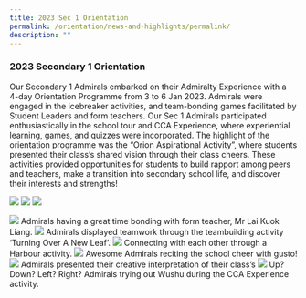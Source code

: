 ```yaml
---
title: 2023 Sec 1 Orientation
permalink: /orientation/news-and-highlights/permalink/
description: ""
---
```

### 2023 Secondary 1 Orientation

Our Secondary 1 Admirals embarked on their Admiralty Experience with a 4-day Orientation Programme from 3 to 6 Jan 2023. Admirals were engaged in the icebreaker activities, and team-bonding games facilitated by Student Leaders and form teachers. Our Sec 1 Admirals participated enthusiastically in the school tour and CCA Experience, where experiential learning, games, and quizzes were incorporated. The highlight of the orientation programme was the “Orion Aspirational Activity”, where students presented their class’s shared vision through their class cheers. These activities provided opportunities for students to build rapport among peers and teachers, make a transition into secondary school life, and discover their interests and strengths!

![](/images/2023orientationstu1.jpg)
![](/images/2023orientationstu2.jpg)
![](/images/2023orientationstu3.jpg)

![](/images/2023_sec1orientation_photo%201.jpg)
Admirals having a great time bonding with form teacher, Mr Lai Kuok Liang.
![](/images/2023_sec1orientation_photo%202.jpg)
Admirals displayed teamwork through the teambuilding activity ‘Turning Over A New Leaf’.
![](/images/2023_sec1orientation_photo%203.jpg)
Connecting with each other through a Harbour activity.
![](/images/2023_sec1orientation_photo%204.jpg)
Awesome Admirals reciting the school cheer with gusto!
![](/images/2023_sec1orientation_photo%205.jpg)
Admirals presented their creative interpretation of their class’s
![](/images/2023_sec1orientation_photo%206.jfif)
Up? Down? Left? Right? Admirals trying out Wushu during the CCA Experience activity.